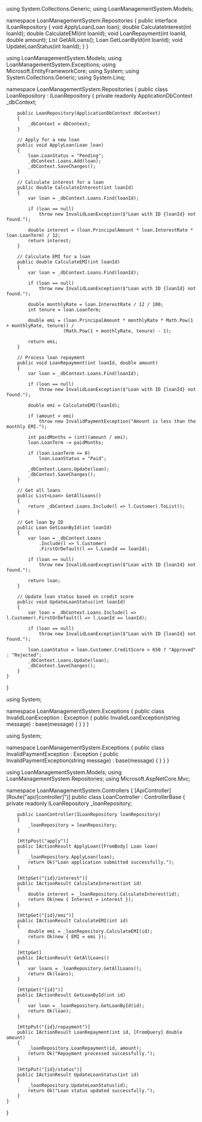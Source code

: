 using System.Collections.Generic;
using LoanManagementSystem.Models;

namespace LoanManagementSystem.Repositories
{
    public interface ILoanRepository
    {
        void ApplyLoan(Loan loan);
        double CalculateInterest(int loanId);
        double CalculateEMI(int loanId);
        void LoanRepayment(int loanId, double amount);
        List<Loan> GetAllLoans();
        Loan GetLoanById(int loanId);
        void UpdateLoanStatus(int loanId);
    }
}


using LoanManagementSystem.Models;
using LoanManagementSystem.Exceptions;
using Microsoft.EntityFrameworkCore;
using System;
using System.Collections.Generic;
using System.Linq;

namespace LoanManagementSystem.Repositories
{
    public class LoanRepository : ILoanRepository
    {
        private readonly ApplicationDbContext _dbContext;

        public LoanRepository(ApplicationDbContext dbContext)
        {
            _dbContext = dbContext;
        }

        // Apply for a new loan
        public void ApplyLoan(Loan loan)
        {
            loan.LoanStatus = "Pending";
            _dbContext.Loans.Add(loan);
            _dbContext.SaveChanges();
        }

        // Calculate interest for a loan
        public double CalculateInterest(int loanId)
        {
            var loan = _dbContext.Loans.Find(loanId);

            if (loan == null)
                throw new InvalidLoanException($"Loan with ID {loanId} not found.");

            double interest = (loan.PrincipalAmount * loan.InterestRate * loan.LoanTerm) / 12;
            return interest;
        }

        // Calculate EMI for a loan
        public double CalculateEMI(int loanId)
        {
            var loan = _dbContext.Loans.Find(loanId);

            if (loan == null)
                throw new InvalidLoanException($"Loan with ID {loanId} not found.");

            double monthlyRate = loan.InterestRate / 12 / 100;
            int tenure = loan.LoanTerm;

            double emi = (loan.PrincipalAmount * monthlyRate * Math.Pow(1 + monthlyRate, tenure)) /
                         (Math.Pow(1 + monthlyRate, tenure) - 1);

            return emi;
        }

        // Process loan repayment
        public void LoanRepayment(int loanId, double amount)
        {
            var loan = _dbContext.Loans.Find(loanId);

            if (loan == null)
                throw new InvalidLoanException($"Loan with ID {loanId} not found.");

            double emi = CalculateEMI(loanId);

            if (amount < emi)
                throw new InvalidPaymentException("Amount is less than the monthly EMI.");

            int paidMonths = (int)(amount / emi);
            loan.LoanTerm -= paidMonths;

            if (loan.LoanTerm <= 0)
                loan.LoanStatus = "Paid";

            _dbContext.Loans.Update(loan);
            _dbContext.SaveChanges();
        }

        // Get all loans
        public List<Loan> GetAllLoans()
        {
            return _dbContext.Loans.Include(l => l.Customer).ToList();
        }

        // Get loan by ID
        public Loan GetLoanById(int loanId)
        {
            var loan = _dbContext.Loans
                .Include(l => l.Customer)
                .FirstOrDefault(l => l.LoanId == loanId);

            if (loan == null)
                throw new InvalidLoanException($"Loan with ID {loanId} not found.");

            return loan;
        }

        // Update loan status based on credit score
        public void UpdateLoanStatus(int loanId)
        {
            var loan = _dbContext.Loans.Include(l => l.Customer).FirstOrDefault(l => l.LoanId == loanId);

            if (loan == null)
                throw new InvalidLoanException($"Loan with ID {loanId} not found.");

            loan.LoanStatus = loan.Customer.CreditScore > 650 ? "Approved" : "Rejected";
            _dbContext.Loans.Update(loan);
            _dbContext.SaveChanges();
        }
    }
}



using System;

namespace LoanManagementSystem.Exceptions
{
    public class InvalidLoanException : Exception
    {
        public InvalidLoanException(string message) : base(message)
        {
        }
    }
}


using System;

namespace LoanManagementSystem.Exceptions
{
    public class InvalidPaymentException : Exception
    {
        public InvalidPaymentException(string message) : base(message)
        {
        }
    }
}


using LoanManagementSystem.Models;
using LoanManagementSystem.Repositories;
using Microsoft.AspNetCore.Mvc;

namespace LoanManagementSystem.Controllers
{
    [ApiController]
    [Route("api/[controller]")]
    public class LoanController : ControllerBase
    {
        private readonly ILoanRepository _loanRepository;

        public LoanController(ILoanRepository loanRepository)
        {
            _loanRepository = loanRepository;
        }

        [HttpPost("apply")]
        public IActionResult ApplyLoan([FromBody] Loan loan)
        {
            _loanRepository.ApplyLoan(loan);
            return Ok("Loan application submitted successfully.");
        }

        [HttpGet("{id}/interest")]
        public IActionResult CalculateInterest(int id)
        {
            double interest = _loanRepository.CalculateInterest(id);
            return Ok(new { Interest = interest });
        }

        [HttpGet("{id}/emi")]
        public IActionResult CalculateEMI(int id)
        {
            double emi = _loanRepository.CalculateEMI(id);
            return Ok(new { EMI = emi });
        }

        [HttpGet]
        public IActionResult GetAllLoans()
        {
            var loans = _loanRepository.GetAllLoans();
            return Ok(loans);
        }

        [HttpGet("{id}")]
        public IActionResult GetLoanById(int id)
        {
            var loan = _loanRepository.GetLoanById(id);
            return Ok(loan);
        }

        [HttpPut("{id}/repayment")]
        public IActionResult LoanRepayment(int id, [FromQuery] double amount)
        {
            _loanRepository.LoanRepayment(id, amount);
            return Ok("Repayment processed successfully.");
        }

        [HttpPut("{id}/status")]
        public IActionResult UpdateLoanStatus(int id)
        {
            _loanRepository.UpdateLoanStatus(id);
            return Ok("Loan status updated successfully.");
        }
    }
}
